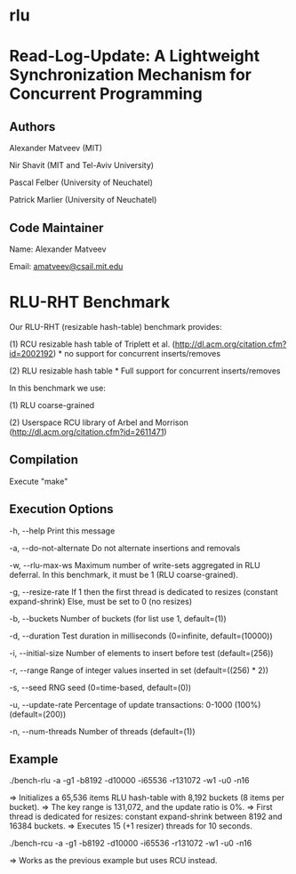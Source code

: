 # rlu

Read-Log-Update: A Lightweight Synchronization Mechanism for Concurrent Programming
===================================================================================

Authors
-------
Alexander Matveev (MIT)

Nir Shavit (MIT and Tel-Aviv University)

Pascal Felber (University of Neuchatel)

Patrick Marlier (University of Neuchatel)

Code Maintainer
-----------------
Name:  Alexander Matveev

Email: amatveev@csail.mit.edu

RLU-RHT Benchmark
=================
Our RLU-RHT (resizable hash-table) benchmark provides:

(1) RCU resizable hash table of Triplett et al. (http://dl.acm.org/citation.cfm?id=2002192)
    * no support for concurrent inserts/removes

(2) RLU resizable hash table
    * Full support for concurrent inserts/removes

In this benchmark we use:

(1) RLU coarse-grained

(2) Userspace RCU library of Arbel and Morrison (http://dl.acm.org/citation.cfm?id=2611471)

Compilation
-----------
Execute "make"

Execution Options
-----------------
  -h, --help
        Print this message

  -a, --do-not-alternate
	    Do not alternate insertions and removals

  -w, --rlu-max-ws
	    Maximum number of write-sets aggregated in RLU deferral.
	    In this benchmark, it must be 1 (RLU coarse-grained).

  -g, --resize-rate
        If 1 then the first thread is dedicated to resizes (constant expand-shrink)
        Else, must be set to 0 (no resizes)

  -b, --buckets
        Number of buckets (for list use 1, default=(1))

  -d, --duration <int>
        Test duration in milliseconds (0=infinite, default=(10000))

  -i, --initial-size <int>
        Number of elements to insert before test (default=(256))

  -r, --range <int>
        Range of integer values inserted in set (default=((256) * 2))

  -s, --seed <int>
        RNG seed (0=time-based, default=(0))

  -u, --update-rate <int>
        Percentage of update transactions: 0-1000 (100%) (default=(200))

  -n, --num-threads <int>
	    Number of threads (default=(1))

Example
-------
./bench-rlu -a -g1 -b8192 -d10000 -i65536 -r131072 -w1 -u0 -n16

  => Initializes a 65,536 items RLU hash-table with 8,192 buckets (8 items per bucket).
  => The key range is 131,072, and the update ratio is 0%.
  => First thread is dedicated for resizes: constant expand-shrink between 8192 and 16384 buckets.
  => Executes 15 (+1 resizer) threads for 10 seconds.
 
./bench-rcu -a -g1 -b8192 -d10000 -i65536 -r131072 -w1 -u0 -n16

  => Works as the previous example but uses RCU instead.

